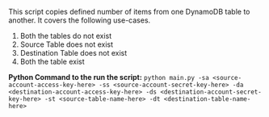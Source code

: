 
This script copies defined number of items from one DynamoDB table to another. It covers the following use-cases.

1. Both the tables do not exist
2. Source Table does not exist
3. Destination Table does not exist
4. Both the table exist



**Python Command to the run the script:**
`python main.py -sa <source-account-access-key-here> -ss <source-account-secret-key-here> -da <destination-account-access-key-here> -ds <destination-account-secret-key-here> -st <source-table-name-here> -dt <destination-table-name-here>`
